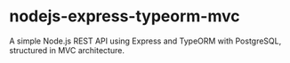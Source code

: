 # nodejs-express-typeorm-mvc
A simple Node.js REST API using Express and TypeORM with PostgreSQL, structured in MVC architecture.

